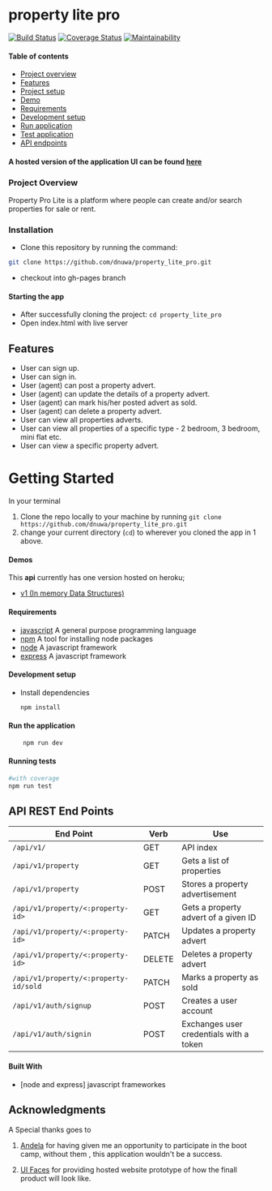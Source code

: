 # property lite pro
[![Build Status](https://travis-ci.org/dnuwa/property_lite_pro.svg?branch=develop)](https://travis-ci.org/dnuwa/property_lite_pro)              [![Coverage Status](https://coveralls.io/repos/github/dnuwa/property_lite_pro/badge.svg?branch=develop)](https://coveralls.io/github/dnuwa/property_lite_pro?branch=develop)                [![Maintainability](https://api.codeclimate.com/v1/badges/f160b5ab4d0c6f05ccab/maintainability)](https://codeclimate.com/github/dnuwa/property_lite_pro/maintainability)

#### Table of contents
- [Project overview](#overview)
- [Features](#features)
- [Project setup](#setup)
- [Demo](#demo)
- [Requirements](#req)
- [Development setup](#dev)
- [Run application](#run)
- [Test application](#test)
- [API endpoints](#endpoints)

#### A hosted version of the application UI can be found [here](https://dnuwa.github.io/property_lite_pro/UI/)

### Project Overview <a name="overview"/>
Property Pro Lite is a platform where people can create and/or search properties for sale or rent.

### Installation

- Clone this repository by running the command:

```bash
git clone https://github.com/dnuwa/property_lite_pro.git
```
- checkout into gh-pages branch

#### Starting the app

- After successfully cloning the project: `cd property_lite_pro`
- Open index.html with live server

## Features <a name="features"/>
- User can sign up.
- User can sign in.
- User (agent) can post a property advert.
- User (agent) can update the details of a property advert.
- User (agent) can mark his/her posted advert as sold.
- User (agent) can delete a property advert.
- User can view all properties adverts.
- User can view all properties of a specific type - 2 bedroom, 3 bedroom, mini flat etc.
- User can view a specific property advert.

# Getting Started <a name="setup"/>
In your terminal
1. Clone the repo locally to your machine by running `git clone https://github.com/dnuwa/property_lite_pro.git`
2. change your current directory (`cd`) to wherever you cloned the app in 1 above.

#### Demos <a name="demo"/>
This __api__ currently  has one version hosted on heroku;
- [v1 (In memory Data Structures)](https://property-pro1.herokuapp.com/api/v1)

#### Requirements <a name="req"/>
- [javascript](https://developer.mozilla.org/en-US/docs/Web/JavaScript/Reference) A general purpose programming language
- [npm](https://docs.npmjs.com/about-npm/) A tool for installing node packages
- [node](https://nodejs.org/en/docs/)  A javascript framework
- [express](https://expressjs.com/en/api.html)  A javascript framework

#### Development setup <a name="dev"/>

- Install dependencies
  ```bash
  npm install
  ```
#### Run the application <a name="run"/>
```bash
    npm run dev
```

#### Running tests <a name="test"/>
```bash
#with coverage
npm run test
```

## API REST End Points <a name="endpoints"/>
| End Point                                           | Verb |Use                                            |
| ----------------------------------------------------|------|-----------------------------------------------|
|`/api/v1/`                                         |GET   |API index                                      |
|`/api/v1/property`                                |GET   |Gets a list of properties                      |
|`/api/v1/property`                                |POST  |Stores a property advertisement                     |
|`/api/v1/property/<:property-id>`                       |GET   |Gets a property advert of a given ID         |
|`/api/v1/property/<:property-id> `                      |PATCH |Updates a property advert                    |
|`/api/v1/property/<:property-id>`                        |DELETE|Deletes a property advert                   |
|`/api/v1/property/<:property-id/sold`               |PATCH   | Marks a property as sold          |
|`/api/v1/auth/signup`                              |POST  | Creates a user account                        |
|`/api/v1/auth/signin`                               |POST  |Exchanges  user credentials with a token       |


#### Built With
- [node and express] javascript frameworkes


## Acknowledgments
 A Special thanks goes to
1. [Andela](https://andela.com/) for having given me an opportunity to participate in the boot camp, without them , this application wouldn't be a success.

2. [UI Faces](https://dnuwa.github.io/property_lite_pro/UI/) for providing hosted website prototype of how the finall product will look like.

